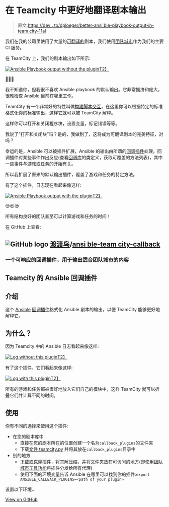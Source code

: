 # 在 Teamcity 中更好地翻译剧本输出

> 原文:[https://dev . to/dploeger/better-ansi ble-playbook-output-in-team city-11al](https://dev.to/dploeger/better-ansible-playbook-output-in-teamcity-11al)

我们在我的公司里使用了大量的[可翻译的](https://ansible.com)剧本，我们使用[团队城市](https://www.jetbrains.com/teamcity/)作为我们的主要 CI 服务。

在 TeamCity 上，我们的剧本输出如下所示:

[![Ansible Playbook output without the plugin](../Images/9013069efbcf210f6915d018ba24a30c.png)T2】](https://res.cloudinary.com/practicaldev/image/fetch/s--tDyOkLA2--/c_limit%2Cf_auto%2Cfl_progressive%2Cq_auto%2Cw_880/https://github.com/dodevops/ansible-teamcity-callback/raw/master/log_view_without.png)

🤨🙁😞

我不知道你，但我很不喜欢 Ansible playbook 的默认输出。它非常拥挤和庞大，很难检查 Ansible 目前在哪里工作。

TeamCity 有一个非常好的特性叫做[构建脚本交互](https://confluence.jetbrains.com/display/TCD18/Build+Script+Interaction+with+TeamCity)，在这里你可以根据特定的标准格式化你的标准输出，这样它就可以被 TeamCity 解释。

这样你可以打开和关闭程序块，设置变量，标记错误等等。

我说了“打开和关闭块”吗？是的，我做到了，这将成为可翻译剧本的完美特征，对吗？

幸运的是，Ansible 可以被插件扩展，Ansible 的输出由所谓的[回调插件](https://docs.ansible.com/ansible/latest/plugins/callback.html)处理。回调插件对某些事件作出反应(查看[回调库](https://github.com/ansible/ansible/blob/devel/lib/ansible/plugins/callback/__init__.py)的类定义，获取可覆盖的方法列表)，其中一些事件与游戏或任务的开始有关。

所以我扩展了原来的默认输出插件，覆盖了游戏和任务的特定方法。

有了这个插件，日志现在看起来像这样:

[![Ansible Playbook output with the plugin](../Images/f739a94d534b2358e159f4f77388ad2b.png)T2】](https://res.cloudinary.com/practicaldev/image/fetch/s--6AgoBIT---/c_limit%2Cf_auto%2Cfl_progressive%2Cq_auto%2Cw_880/https://github.com/dodevops/ansible-teamcity-callback/raw/master/log_view_with.png)

😍😍😍

所有结构良好的团队甚至可以计算游戏和任务的时间！

在 GitHub 上查看:

## ![GitHub logo](../Images/292a238c61c5611a7f4d07a21d9e8e0a.png) [渡渡鸟](https://github.com/dodevops)/[ansi ble-team city-callback](https://github.com/dodevops/ansible-teamcity-callback)

### 一个可响应的回调插件，用于输出适合团队城市的内容

<article class="markdown-body entry-content container-lg" itemprop="text">

# Teamcity 的 Ansible 回调插件

## 介绍

这个 [Ansible](https://ansible.com) [回调插件](https://raw.githubusercontent.com/dodevops/ansible-teamcity-callback/master/)格式化 Ansible 剧本的输出，以便 TeamCity 能够更好地解释它。

## 为什么？

因为 Teamcity 中的 Ansible 日志看起来像这样:

[![Log without this plugin](../Images/c53d116ffd1b026e5d8c8add0e4a21f9.png)T2】](https://raw.githubusercontent.com/dodevops/ansible-teamcity-callback/master/log_view_without.png)

有了这个插件，它们看起来像这样:

[![Log with this plugin](../Images/575c6bbd0489d914b84d553a487e579d.png)T2】](https://raw.githubusercontent.com/dodevops/ansible-teamcity-callback/master/log_view_with.png)

所有的游戏和任务都被很好地放入它们自己的模块中，这样 TeamCity 就可以折叠它们并计算不同的时间。

## 使用

你有不同的选择来使用这个插件:

*   在您的剧本库中
    *   直接在您的剧本所在的位置创建一个名为`callback_plugins`的文件夹
    *   下载[文件 teamcity.py](https://raw.githubusercontent.com/dodevops/ansible-teamcity-callback/master/teamcity.py) 并将其放在`callback_plugins`目录中
*   别的地方
    *   [下载](https://github.com/dodevops/ansible-teamcity-callback/archive/master.zip)或[克隆](https://github.com/dodevops/ansible-teamcity-callback.git)插件，将其解压缩，并将文件夹放在可访问的地方(即使用[团队城市工具功能](https://confluence.jetbrains.com/display/TCD18/Installing+Agent+Tools)将插件分发给所有代理)
    *   使用下面的环境变量告诉 Ansible 在哪里可以找到你的插件:`export ANSIBLE_CALLBACK_PLUGINS=<path of your plugin>`

设置以下环境…

</article>

[View on GitHub](https://github.com/dodevops/ansible-teamcity-callback)